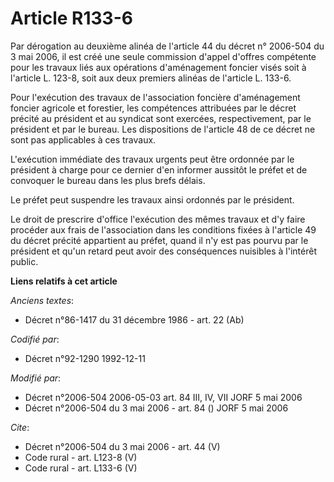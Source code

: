 # Article R133-6

Par dérogation au deuxième alinéa de l'article 44 du décret n° 2006-504 du 3 mai 2006, il est créé une seule commission
d'appel d'offres compétente pour les travaux liés aux opérations d'aménagement foncier visés soit à l'article L. 123-8, soit
aux deux premiers alinéas de l'article L. 133-6. 

Pour l'exécution des travaux de l'association foncière d'aménagement foncier agricole et forestier, les compétences
attribuées par le décret précité au président et au syndicat sont exercées, respectivement, par le président et par le
bureau. Les dispositions de l'article 48 de ce décret ne sont pas applicables à ces travaux. 

L'exécution immédiate des travaux urgents peut être ordonnée par le président à charge pour ce dernier d'en informer aussitôt
le préfet et de convoquer le bureau dans les plus brefs délais. 

Le préfet peut suspendre les travaux ainsi ordonnés par le président. 

Le droit de prescrire d'office l'exécution des mêmes travaux et d'y faire procéder aux frais de l'association dans les
conditions fixées à l'article 49 du décret précité appartient au préfet, quand il n'y est pas pourvu par le président et
qu'un retard peut avoir des conséquences nuisibles à l'intérêt public.

**Liens relatifs à cet article**

_Anciens textes_:

  - Décret n°86-1417 du 31 décembre 1986 - art. 22 (Ab)

_Codifié par_:

  - Décret n°92-1290 1992-12-11

_Modifié par_:

  - Décret n°2006-504 2006-05-03 art. 84 III, IV, VII JORF 5 mai 2006
  - Décret n°2006-504 du 3 mai 2006 - art. 84 () JORF 5 mai 2006

_Cite_:

  - Décret n°2006-504 du 3 mai 2006 - art. 44 (V)
  - Code rural - art. L123-8 (V)
  - Code rural - art. L133-6 (V)
